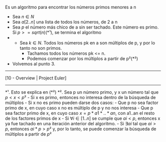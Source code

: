 Es un algoritmo para encontrar los números primos menores a n
- Sea $n ∈ N$
- Sea $a[2..n]$ una lista de todos los números, de 2 a n
- Sea $p$ el número más chico de a sin ser tachado. Este número es primo. Si $p >= sqrt(n)$(\*¹), se termina el algoritmo
- - Sea $k ∈ N$. Todos los números pk en a son múltiplos de p, y por lo tanto no son primos. 
	- Tachamos todos los números pk <= n.
	- Podemos comenzar por los múltiplos a partir de p²(\*²)
- Volvemos al punto 3.
***
[10 - Overview | Project Euler]
***

\*¹. Esto se explica en (\*²)
\*². Sea p un número primo, y x un número tal que $p<x<p²$
	- Si x es primo, entonces no interesa dentro de la búsqueda de múltiplos
	- Si x no es primo pueden darse dos casos:
		- Que p no sea factor primo de x, en cuyo caso x no es múltiplo de p y no nos interesa
		- Que p sea factor primo de x, en cuyo caso $x=p*a1*..*an$, con a1..an el resto de los factores primos de x
			- Si $∀i ∈ [1..n]$ se cumple que $ai<p$, entonces x ya fue tachado en una iteración anterior del algoritmo.
			- Si $∃ai$ tal que $ai > p$, entonces $ai*p > p²$ y, por lo tanto, se puede comenzar la búsqueda de múltiplos a partir de $p²$